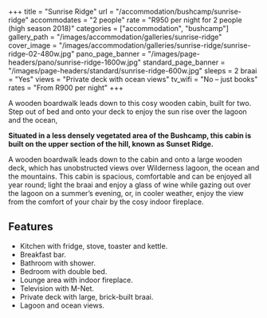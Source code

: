 +++
title = "Sunrise Ridge"
url = "/accommodation/bushcamp/sunrise-ridge"
accommodates = "2 people"
rate = "R950 per night for 2 people (high season 2018)"
categories = ["accommodation", "bushcamp"]
gallery_path = "/images/accommodation/galleries/sunrise-ridge"
cover_image = "/images/accommodation/galleries/sunrise-ridge/sunrise-ridge-02-480w.jpg"
pano_page_banner = "/images/page-headers/pano/sunrise-ridge-1600w.jpg"
standard_page_banner = "/images/page-headers/standard/sunrise-ridge-600w.jpg"
sleeps = 2 
braai = "Yes"
views = "Private deck with ocean views"
tv_wifi = "No – just books"
rates = "From R900 per night"
+++

A wooden boardwalk leads down to this cosy wooden cabin, built for two. Step out of bed and onto your deck to enjoy the sun rise over the lagoon and the ocean, 
<!--more-->
**Situated in a less densely vegetated area of the Bushcamp, this cabin is built on the upper section of the hill, known as Sunset Ridge.**

A wooden boardwalk leads down to the cabin and onto a large wooden deck, which has unobstructed views over Wilderness lagoon, the ocean and the mountains. This cabin is spacious, comfortable and can be enjoyed all year round; light the braai and enjoy a glass of wine while gazing out over the lagoon on a summer’s evening, or, in cooler weather, enjoy the view from the comfort of your chair by the cosy indoor fireplace.

## Features

*   Kitchen with fridge, stove, toaster and kettle.
*   Breakfast bar.
*   Bathroom with shower.
*   Bedroom with double bed.
*   Lounge area with indoor fireplace.
*   Television with M-Net.
*   Private deck with large, brick-built braai.
*   Lagoon and ocean views.